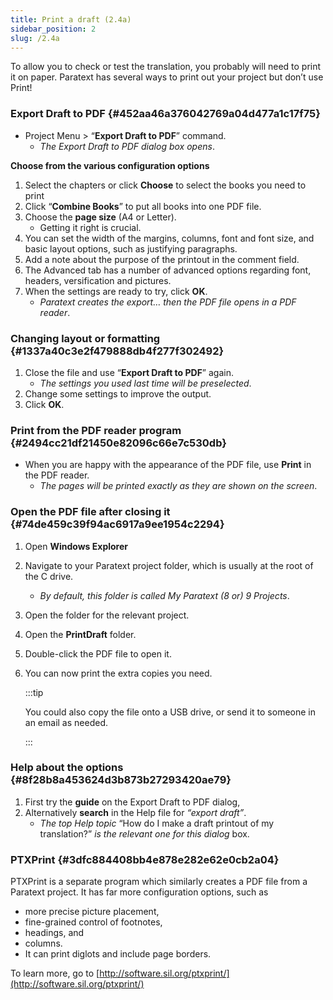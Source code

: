 ```yaml
---
title: Print a draft (2.4a)
sidebar_position: 2
slug: /2.4a
---
```




To allow you to check or test the translation, you probably will need to print it on paper. Paratext has several ways to print out your project but don’t use Print!


### Export Draft to PDF {#452aa46a376042769a04d477a1c17f75}

- Project Menu &gt; “**Export Draft to PDF**” command.
	- _The Export Draft to PDF dialog box opens_.

**Choose from the various configuration options**

1. Select the chapters or click **Choose** to select the books you need to print
1. Click “**Combine Books**” to put all books into one PDF file.
1. Choose the **page size** (A4 or Letter).
	- Getting it right is crucial.
1. You can set the width of the margins, columns, font and font size, and basic layout options, such as justifying paragraphs.
1. Add a note about the purpose of the printout in the comment field.
1. The Advanced tab has a number of advanced options regarding font, headers, versification and pictures.
1. When the settings are ready to try, click **OK**.
	- _Paratext creates the export… then the PDF file opens in a PDF reader_.

### Changing layout or formatting {#1337a40c3e2f479888db4f277f302492}

1. Close the file and use “**Export Draft to PDF**” again.
	- _The settings you used last time will be preselected_.
1. Change some settings to improve the output.
1. Click **OK**.

### Print from the PDF reader program {#2494cc21df21450e82096c66e7c530db}

- When you are happy with the appearance of the PDF file, use **Print** in the PDF reader.
	- _The pages will be printed exactly as they are shown on the screen_.

### Open the PDF file after closing it {#74de459c39f94ac6917a9ee1954c2294}

1. Open **Windows Explorer**
1. Navigate to your Paratext project folder, which is usually at the root of the C drive.
	- _By default, this folder is called My Paratext (8 or) 9 Projects_.
1. Open the folder for the relevant project.
1. Open the **PrintDraft** folder.
1. Double-click the PDF file to open it.
1. You can now print the extra copies you need.

	:::tip
	
	You could also copy the file onto a USB drive, or send it to someone in an email as needed.
	
	:::
	



### Help about the options {#8f28b8a453624d3b873b27293420ae79}

1. First try the **guide** on the Export Draft to PDF dialog,
1. Alternatively **search** in the Help file for _“export draft”_.
	- _The top Help topic_ “How do I make a draft printout of my translation?” _is the relevant one for this dialog_ box.

### PTXPrint {#3dfc884408bb4e878e282e62e0cb2a04}


PTXPrint is a separate program which similarly creates a PDF file from a Paratext project. It has far more configuration options, such as

- more precise picture placement,
- fine-grained control of footnotes,
- headings, and
- columns.
- It can print diglots and include page borders.

To learn more, go to [http://software.sil.org/ptxprint/](http://software.sil.org/ptxprint/)

